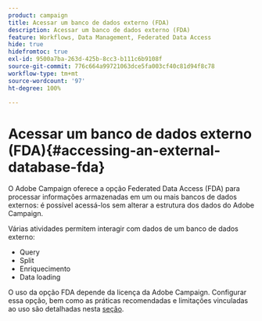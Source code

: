 ```yaml
---
product: campaign
title: Acessar um banco de dados externo (FDA)
description: Acessar um banco de dados externo (FDA)
feature: Workflows, Data Management, Federated Data Access
hide: true
hidefromtoc: true
exl-id: 9500a7ba-263d-425b-8cc3-b111c6b9108f
source-git-commit: 776c664a99721063dce5fa003cf40c81d94f8c78
workflow-type: tm+mt
source-wordcount: '97'
ht-degree: 100%

---
```


# Acessar um banco de dados externo (FDA){#accessing-an-external-database-fda}



O Adobe Campaign oferece a opção Federated Data Access (FDA) para processar informações armazenadas em um ou mais bancos de dados externos: é possível acessá-los sem alterar a estrutura dos dados do Adobe Campaign.

Várias atividades permitem interagir com dados de um banco de dados externo:

* Query
* Split
* Enriquecimento
* Data loading

O uso da opção FDA depende da licença da Adobe Campaign. Configurar essa opção, bem como as práticas recomendadas e limitações vinculadas ao uso são detalhadas nesta [seção](../../installation/using/about-fda.md).
